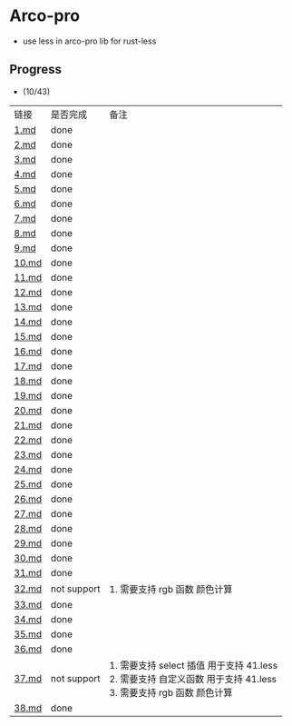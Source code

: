 # Arco-pro

* use less in arco-pro lib for rust-less

## Progress

* (10/43)

<table>
<tr>
<td>
链接
</td>
<td>
是否完成
</td>
<td>
备注
</td>
</tr>

<tr>
<td>
<a href="./1.md">1.md</a>
</td>
<td>
done
</td>
<td>
</td>
</tr>

<tr>
<td>
<a href="./2.md">2.md</a>
</td>
<td>
done
</td>
<td>
</td>
</tr>

<tr>
<td>
<a href="./3.md">3.md</a>
</td>
<td>
done
</td>
<td>
</td>
</tr>

<tr>
<td>
<a href="./4.md">4.md</a>
</td>
<td>
done
</td>
<td>
</td>
</tr>

<tr>
<td>
<a href="./5.md">5.md</a>
</td>
<td>
done
</td>
<td>
</td>
</tr>


<tr>
<td>
<a href="./6.md">6.md</a>
</td>
<td>
done
</td>
<td>
</td>
</tr>

<tr>
<td>
<a href="./7.md">7.md</a>
</td>
<td>
done
</td>
<td>
</td>
</tr>

<tr>
<td>
<a href="./8.md">8.md</a>
</td>
<td>
done
</td>
<td>
</td>
</tr>

<tr>
<td>
<a href="./9.md">9.md</a>
</td>
<td>
done
</td>
<td>
</td>
</tr>

<tr>
<td>
<a href="./10.md">10.md</a>
</td>
<td>
done
</td>
<td>
</td>
</tr>

<tr>
<td>
<a href="./11.md">11.md</a>
</td>
<td>
done
</td>
<td>
</td>
</tr>

<tr>
<td>
<a href="./12.md">12.md</a>
</td>
<td>
done
</td>
<td>
</td>
</tr>

<tr>
<td>
<a href="./13.md">13.md</a>
</td>
<td>
done
</td>
<td>
</td>
</tr>

<tr>
<td>
<a href="./14.md">14.md</a>
</td>
<td>
done
</td>
<td>
</td>
</tr>

<tr>
<td>
<a href="./15.md">15.md</a>
</td>
<td>
done
</td>
<td>
</td>
</tr>

<tr>
<td>
<a href="./16.md">16.md</a>
</td>
<td>
done
</td>
<td>
</td>
</tr>



<tr>
<td>
<a href="./17.md">17.md</a>
</td>
<td>
done
</td>
<td>
</td>
</tr>


<tr>
<td>
<a href="./18.md">18.md</a>
</td>
<td>
done
</td>
<td>
</td>
</tr>


<tr>
<td>
<a href="./19.md">19.md</a>
</td>
<td>
done
</td>
<td>
</td>
</tr>

<tr>
<td>
<a href="./20.md">20.md</a>
</td>
<td>
done
</td>
<td>
</td>
</tr>

<tr>
<td>
<a href="./21.md">21.md</a>
</td>
<td>
done
</td>
<td>
</td>
</tr>

<tr>
<td>
<a href="./22.md">22.md</a>
</td>
<td>
done
</td>
<td>
</td>
</tr>

<tr>
<td>
<a href="./23.md">23.md</a>
</td>
<td>
done
</td>
<td>
</td>
</tr>

<tr>
<td>
<a href="./24.md">24.md</a>
</td>
<td>
done
</td>
<td>
</td>
</tr>

<tr>
<td>
<a href="./25.md">25.md</a>
</td>
<td>
done
</td>
<td>
</td>
</tr>

<tr>
<td>
<a href="./26.md">26.md</a>
</td>
<td>
done
</td>
<td>
</td>
</tr>

<tr>
<td>
<a href="./27.md">27.md</a>
</td>
<td>
done
</td>
<td>
</td>
</tr>

<tr>
<td>
<a href="./28.md">28.md</a>
</td>
<td>
done
</td>
<td>
</td>
</tr>

<tr>
<td>
<a href="./29.md">29.md</a>
</td>
<td>
done
</td>
<td>
</td>
</tr>

<tr>
<td>
<a href="./30.md">30.md</a>
</td>
<td>
done
</td>
<td>
</td>
</tr>

<tr>
<td>
<a href="./31.md">31.md</a>
</td>
<td>
done
</td>
<td>
</td>
</tr>

<tr>
<td>
<a href="./32.md">32.md</a>
</td>
<td>
not support 
</td>
<td>
1. 需要支持 rgb 函数 颜色计算
</td>
</tr>

<tr>
<td>
<a href="./33.md">33.md</a>
</td>
<td>
done
</td>
<td>
</td>
</tr>

<tr>
<td>
<a href="./34.md">34.md</a>
</td>
<td>
done
</td>
<td>
</td>
</tr>

<tr>
<td>
<a href="./35.md">35.md</a>
</td>
<td>
done
</td>
<td>
</td>
</tr>

<tr>
<td>
<a href="./36.md">36.md</a>
</td>
<td>
done
</td>
<td>
</td>
</tr>


<tr>
<td>
<a href="./37.md">37.md</a>
</td>
<td>
not support
</td>
<td>
1. 需要支持 select 插值  用于支持 41.less <br/>
2. 需要支持 自定义函数 用于支持 41.less <br/>
3. 需要支持 rgb 函数 颜色计算
</td>
</tr>

<tr>
<td>
<a href="./38.md">38.md</a>
</td>
<td>
done
</td>
<td>
</td>
</tr>

</table>
